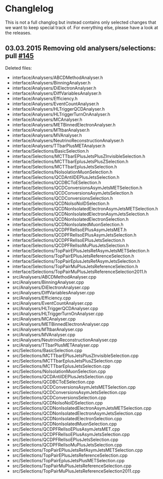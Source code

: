  
# Changlelog
This is not a full changlog but instead contains only selected changes that we want to keep special track of.
For everything else, please have a look at the releases.

## 03.03.2015 Removing old analysers/selections: pull [#145](https://github.com/BristolTopGroup/AnalysisSoftware/pull/145)
Deleted files:
 - interface/Analysers/ABCDMethodAnalyser.h
 - interface/Analysers/BinningAnalyser.h
 - interface/Analysers/DiElectronAnalyser.h
 - interface/Analysers/DiffVariablesAnalyser.h
 - interface/Analysers/Efficiency.h
 - interface/Analysers/EventCountAnalyser.h
 - interface/Analysers/HLTriggerQCDAnalyser.h
 - interface/Analysers/HLTriggerTurnOnAnalyser.h
 - interface/Analysers/MCAnalyser.h
 - interface/Analysers/METBinnedElectronAnalyser.h
 - interface/Analysers/MTtbarAnalyser.h
 - interface/Analysers/MVAnalyser.h
 - interface/Analysers/NeutrinoReconstructionAnalyser.h
 - interface/Analysers/TTbarPlusMETAnalyser.h
 - interface/Selections/BasicSelection.h
 - interface/Selections/MCTTbarEPlusJetsPlusZInvisibleSelection.h
 - interface/Selections/MCTTbarEplusJetsPlusZSelection.h
 - interface/Selections/MCTTbarEplusJetsSelection.h
 - interface/Selections/NoIsolationMuonSelection.h
 - interface/Selections/QCDAntiIDEPlusJetsSelection.h
 - interface/Selections/QCDBCToESelection.h
 - interface/Selections/QCDConversionsAsymJetsMETSelection.h
 - interface/Selections/QCDConversionsAsymJetsSelection.h
 - interface/Selections/QCDConversionsSelection.h
 - interface/Selections/QCDNoIsoNoIDSelection.h
 - interface/Selections/QCDNonIsolatedElectronAsymJetsMETSelection.h
 - interface/Selections/QCDNonIsolatedElectronAsymJetsSelection.h
 - interface/Selections/QCDNonIsolatedElectronSelection.h
 - interface/Selections/QCDNonIsolatedMuonSelection.h
 - interface/Selections/QCDPFRelIsoEPlusAsymJetsMET.h
 - interface/Selections/QCDPFRelIsoEPlusAsymJetsSelection.h
 - interface/Selections/QCDPFRelIsoEPlusJetsSelection.h
 - interface/Selections/QCDPFRelIsoMuPlusJetsSelection.h
 - interface/Selections/TopPairEPlusJetsRefAsymJetsMETSelection.h
 - interface/Selections/TopPairEPlusJetsReferenceSelection.h
 - interface/Selections/TopPairEplusJetsRefAsymJetsSelection.h
 - interface/Selections/TopPairMuPlusJetsReferenceSelection.h
 - interface/Selections/TopPairMuPlusJetsReferenceSelection2011.h
 - src/Analysers/ABCDMethodAnalyser.cpp
 - src/Analysers/BinningAnalyser.cpp
 - src/Analysers/DiElectronAnalyser.cpp
 - src/Analysers/DiffVariablesAnalyser.cpp
 - src/Analysers/Efficiency.cpp
 - src/Analysers/EventCountAnalyser.cpp
 - src/Analysers/HLTriggerQCDAnalyser.cpp
 - src/Analysers/HLTriggerTurnOnAnalyser.cpp
 - src/Analysers/MCAnalyser.cpp
 - src/Analysers/METBinnedElectronAnalyser.cpp
 - src/Analysers/MTtbarAnalyser.cpp
 - src/Analysers/MVAnalyser.cpp
 - src/Analysers/NeutrinoReconstructionAnalyser.cpp
 - src/Analysers/TTbarPlusMETAnalyser.cpp
 - src/Selections/BasicSelection.cpp
 - src/Selections/MCTTbarEPlusJetsPlusZInvisibleSelection.cpp
 - src/Selections/MCTTbarEplusJetsPlusZSelection.cpp
 - src/Selections/MCTTbarEplusJetsSelection.cpp
 - src/Selections/NoIsolationMuonSelection.cpp
 - src/Selections/QCDAntiIDEPlusJetsSelection.cpp
 - src/Selections/QCDBCToESelection.cpp
 - src/Selections/QCDConversionsAsymJetsMETSelection.cpp
 - src/Selections/QCDConversionsAsymJetsSelection.cpp
 - src/Selections/QCDConversionsSelection.cpp
 - src/Selections/QCDNoIsoNoIDSelection.cpp
 - src/Selections/QCDNonIsolatedElectronAsymJetsMETSelection.cpp
 - src/Selections/QCDNonIsolatedElectronAsymJetsSelection.cpp
 - src/Selections/QCDNonIsolatedElectronSelection.cpp
 - src/Selections/QCDNonIsolatedMuonSelection.cpp
 - src/Selections/QCDPFRelIsoEPlusAsymJetsMET.cpp
 - src/Selections/QCDPFRelIsoEPlusAsymJetsSelection.cpp
 - src/Selections/QCDPFRelIsoEPlusJetsSelection.cpp
 - src/Selections/QCDPFRelIsoMuPlusJetsSelection.cpp
 - src/Selections/TopPairEPlusJetsRefAsymJetsMETSelection.cpp
 - src/Selections/TopPairEPlusJetsReferenceSelection.cpp
 - src/Selections/TopPairEplusJetsPlusMETSelection.cpp
 - src/Selections/TopPairMuPlusJetsReferenceSelection.cpp
 - src/Selections/TopPairMuPlusJetsReferenceSelection2011.cpp
